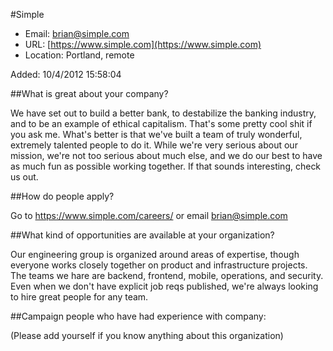 
#Simple

* Email: [brian@simple.com](mailto:brian@simple.com)
* URL: [https://www.simple.com](https://www.simple.com)
* Location: Portland, remote

Added: 10/4/2012 15:58:04

##What is great about your company?

We have set out to build a better bank, to destabilize the banking industry, and to be an example of ethical capitalism. That's some pretty cool shit if you ask me. What's better is that we've built a team of truly wonderful, extremely talented people to do it. While we're very serious about our mission, we're not too serious about much else, and we do our best to have as much fun as possible working together. If that sounds interesting, check us out.

##How do people apply?

Go to https://www.simple.com/careers/ or email brian@simple.com

##What kind of opportunities are available at your organization?

Our engineering group is organized around areas of expertise, though everyone works closely together on product and infrastructure projects. The teams we hare are backend, frontend, mobile, operations, and security. Even when we don't have explicit job reqs published, we're always looking to hire great people for any team.

##Campaign people who have had experience with company:

(Please add yourself if you know anything about this organization)


    